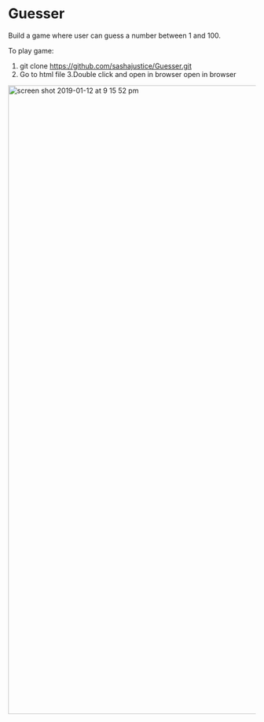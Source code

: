 # Guesser
Build a game where user can guess a number between 1 and 100. 

To play game:
1. git clone https://github.com/sashajustice/Guesser.git
2. Go to html file
3.Double click and open in browser
open in browser
<img width="1279" alt="screen shot 2019-01-12 at 9 15 52 pm" src="https://user-images.githubusercontent.com/13405531/51097386-7fd9b800-1778-11e9-95fd-e08d4f2f3c2f.png">



